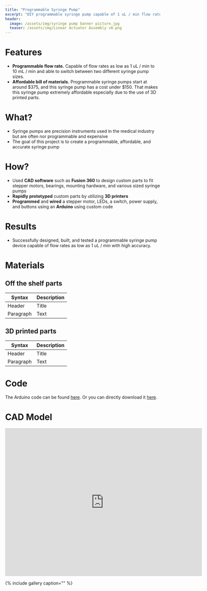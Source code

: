 ```yaml
---
title: "Programmable Syringe Pump"
excerpt: "DIY programmable syringe pump capable of 1 uL / min flow rate up to 10 mL / min."
header:
  image: /assets/img/syringe pump banner picture.jpg
  teaser: /assets/img/Linear Actuator Assembly v8.png
---
```

 
 
# Features

* **Programmable flow rate.** Capable of flow rates as low as 1 uL / min to 10 mL / min and able to switch between two different syringe pump sizes.
* **Affordable bill of materials.** Programmable syringe pumps start at around $375, and this syringe pump has a cost under $150. That makes this syringe pump extremely affordable especially due to the use of 3D printed parts.

# What?

* Syringe pumps are precision instruments used in the medical industry but are often nor programmable and expensive
* The goal of this project is to create a programmable, affordable, and accurate syringe pump

# How?

* Used **CAD software** such as **Fusion 360** to design custom parts to fit stepper motors, bearings, mounting hardware, and various sized syringe pumps
* **Rapidly prototyped** custom parts by utilizing **3D printers**
* **Programmed** and **wired** a stepper motor, LEDs, a switch, power supply, and buttons using an **Arduino** using custom code

# Results

* Successfully designed, built, and tested a programmable syringe pump device capable of flow rates as low as 1 uL / min with high accuracy.

# Materials

## Off the shelf parts
| Syntax      | Description |
| ----------- | ----------- |
| Header      | Title       |
| Paragraph   | Text        |

## 3D printed parts
| Syntax      | Description |
| ----------- | ----------- |
| Header      | Title       |
| Paragraph   | Text        |

# Code
The Arduino code can be found [here](https://github.com/kimlk24/kimlk24.github.io/blob/main/_portfolio/Syringe-Pump.MD).
Or you can directly download it [here](/Final_Syringe_Pump_Code.ino).
# CAD Model
<iframe src="https://vanderbilt643.autodesk360.com/shares/public/SH512d4QTec90decfa6e817f50c3c936b1b2?mode=embed" width="640" height="480" allowfullscreen="true" webkitallowfullscreen="true" mozallowfullscreen="true"  frameborder="0"></iframe>

{% include gallery caption="" %}
